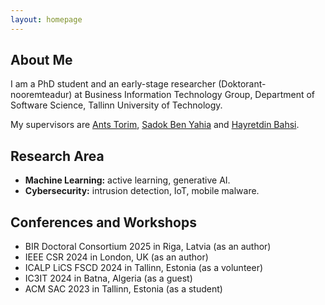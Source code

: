 ```yaml
---
layout: homepage
---
```


## About Me

I am a PhD student and an early-stage researcher (Doktorant-nooremteadur) at Business Information Technology Group, Department of Software Science, Tallinn University of Technology.

My supervisors are [Ants Torim](https://scholar.google.com/citations?hl=en&user=3oRaveAAAAAJ), [Sadok Ben Yahia](https://scholar.google.com/citations?user=uJwhmiUAAAAJ&hl=en) and [Hayretdin Bahsi](https://scholar.google.com/citations?hl=en&user=rLpjhn8AAAAJ).

## Research Area

- **Machine Learning:** active learning, generative AI.
- **Cybersecurity:** intrusion detection, IoT, mobile malware.

## Conferences and Workshops

- BIR Doctoral Consortium 2025 in Riga, Latvia (as an author)
- IEEE CSR 2024 in London, UK (as an author)
- ICALP LiCS FSCD 2024 in Tallinn, Estonia (as a volunteer)
- IC3IT 2024 in Batna, Algeria (as a guest)
- ACM SAC 2023 in Tallinn, Estonia (as a student)
